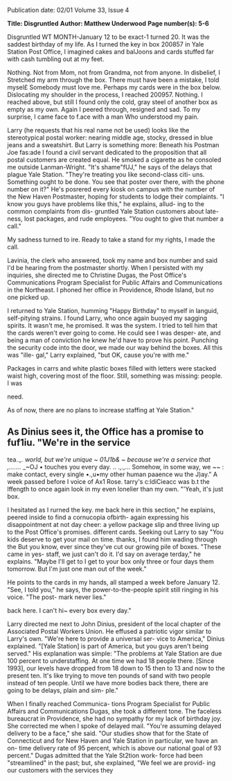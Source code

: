 Publication date: 02/01
Volume 33, Issue 4

**Title: Disgruntled**
**Author: Matthew Underwood**
**Page number(s): 5-6**

Disgruntled 
WT MONTH-January 12 to be exact-1 
turned 20. It was the saddest birthday of 
my life. As I turned the key in box 200857 
in Yale Station Post Office, I imagined 
cakes and balJoons and cards stuffed far 
with cash tumbling out at my feet. 

Nothing. Not from Mom, not from 
Grandma, not from anyone. In disbelief, I 
Stretched my arm through the box. There 
must have been a mistake, I told mysel£ 
Somebody must love me. 
Perhaps my 
cards were in the box below. Dislocating 
my shoulder in the process, I reached 
200957. Nothing. I reached above, but 
still I found only the cold, gray steel of 
another box as empty as my own. Again I 
peered through, resigned and sad. To my 
surprise, I came face to f.ace with a man 
Who understood my pain. 

Larry (he requests that his real name 
not be used) looks like the stereotypical 
postal worker: nearing middle age, stocky, 
dressed in blue jeans and a sweatshirt. But 
Larry is something more: Beneath his 
Postman Joe fas:ade I found a civil servant 
dedicated to the proposition that all postal 
customers are created equal. He smoked a 
cigarette as he consoled me outside 
Lanman-Wright. "It's shame"fUJ," he says of 
the delays that plague Yale Station. 
"They're treating you like second-class citi-
uns. Something ought to be done. You 
see that poster over there, with the phone 
number on it?" He's posrered every kiosk 
on campus with the number of the New 
Haven Postmaster, hoping for students to 
lodge their complaints. "I know you guys 
have problems like this," he explains, allud-
ing to the common complaints from dis-
gruntled Yale Station customers about late-
ness, lost packages, and rude employees. 
"You ought to give that number a call." 

My sadness turned to ire. Ready to take a 
stand for my rights, I made the call. 

Lavinia, the clerk who answered, took 
my name and box number and said I'd be 
hearing from the postmaster shortly. 
When I persisted with my inquiries, she 
directed me to Christine Dugas, the Post 
Office's 
Communications 
Program 
Specialist 
for 
Public 
Affairs 
and 
Communications in the Northeast. 
I 
phoned her office in Providence, Rhode 
Island, but no one picked up. 

I returned to Yale Station, humming 
"Happy Birthday" to myself in languid, 
self-pitying strains. 
I found Larry, who 
once again buoyed my sagging spirits. It 
wasn't me, he promised. It was the system. 
I tried to tell him that the cards weren't ever 
going to come. He could see I was desper-
ate, and being a man of conviction he knew 
he'd have to prove his point. Punching the 
security code into the door, we made our 
way behind the boxes. All this was "ille-
gal," Larry explained, "but OK, cause you're 
with me." 

Packages in carrs and white plastic 
boxes filled with letters were stacked waist 
high, covering most of the floor. 
Still, 
something was missing: people. 
I was 


need. 

As of now, there are no 
plans to increase staffing at Yale 
Station." 

As Dinius sees it, the 
Office has a promise to 
fuf1iu. "We're in the service 
-
tea.._,. 
world, but we're unique 
~ 
01J1b& ~ 
because we're a service that 
,......._ _~OJ • 
touches you every day. 
.. .,.,... 
Somehow, in some way, we 
~~ : 
make contact, every single 
•.,u•my other human paaence wu the 
J)ay." A week passed before I 
voice of Ax1 Rose. tarry's c:ldiCieacc was 
b.t the lffength to once again look in my 
even lonelier than my own. "'Yeah, it's just 
box. 

I hesitated as I rurned the key. 
me back here in this section," he explains, 
peered inside to find a cornucopia ofbirth-
again expressing his disappointment at not 
day cheer: a yellow package slip and three 
living up to the Post Office's promises. 
different cards. Seeking out Larry to say 
"You kids deserve to get your mail on time. 
thanks, I found him wading through the 
But you know, ever since they've cut our 
growing pile of boxes. "These came in yes-
staff, we just can't do it. I'd say on average 
terday," he explains. "Maybe I'll get to 
I get to your box only three or four days 
them tomorrow. 
But I'm just one man 
out of the week." 

He points to the cards in my hands, all 
stamped a week before January 12. "See, I 
told you," he says, the power-to-the-people 
spirit still ringing in his voice. "The post-
mark never lies." 

back here. I can't hi~ every box every day." 

Larry directed me next to John 
Dinius, president of the local chapter of 
the Associated Postal Workers Union. He 
effused a patriotic vigor similar to Larry's 
own. "We're here to provide a universal ser-
vice to America," Dinius explained. "[Yale 
Station] is part of America, but you guys 
aren't being served." His explanation was 
simple: "The problems at Yale Station are 
due 100 percent to understaffing. At one 
time we had 18 people there. [Since 1993], 
our levels have dropped from 18 down to 15 
then to 13 and now to the present ten. It's 
like trying to move ten pounds of sand 
with two people instead of ten people. 
Until we have more bodies back there, 
there are going to be delays, plain and sim-
ple." 

When I finally reached Communica-
tions Program Specialist for Public Affairs 
and Communications Dugas, she took a 
different tone. The faceless bureaucrat in 
Providence, she had no sympathy for my 
lack of birthday joy. 
She corrected me 
when I spoke of delayed mail. 
"You're 
assuming delayed delivery to be a face," she 
said. "Our studies show that for the State 
of Connecticut and for New Haven and 
Yale Station in particular, we have an on-
time delivery rate of 95 percent, which is 
above our national goal of 93 percent." 
Dugas admitted that the Yale St2tion work-
force had been "streamlined" in the past; 
but, she explained, "We feel we are provid-
ing our customers with the services they